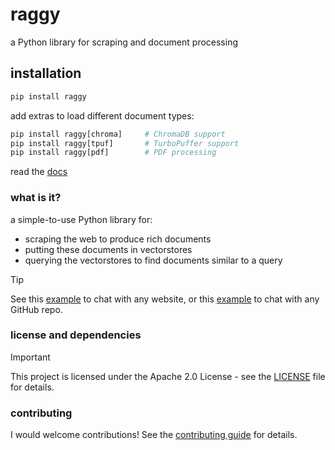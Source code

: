 # raggy

a Python library for scraping and document processing

## installation

```python
pip install raggy
```

add extras to load different document types:
```python
pip install raggy[chroma]     # ChromaDB support
pip install raggy[tpuf]       # TurboPuffer support
pip install raggy[pdf]        # PDF processing
```

read the [docs](https://zzstoatzz.github.io/raggy/)

### what is it?

a simple-to-use Python library for:

- scraping the web to produce rich documents
- putting these documents in vectorstores
- querying the vectorstores to find documents similar to a query

> [!TIP]
> See this [example](https://github.com/zzstoatzz/raggy/blob/main/examples/chat_with_X/website.py) to chat with any website, or this [example](https://github.com/zzstoatzz/raggy/blob/main/examples/chat_with_X/repo.py) to chat with any GitHub repo.

### license and dependencies

> [!IMPORTANT]
> This project is licensed under the Apache 2.0 License - see the [LICENSE](LICENSE) file for details.

### contributing

I would welcome contributions! See the [contributing guide](https://zzstoatzz.github.io/raggy/contributing) for details.
